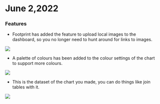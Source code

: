 # June 2,2022

### Features

* Footprint has added the feature to upload local images to the dashboard, so you no longer need to hunt around for links to images.

![](<../../.gitbook/assets/2022-06-02 15.55.07.gif>)

* A palette of colours has been added to the colour settings of the chart to support more colours.

![](<../../.gitbook/assets/2022-06-02 16.20.42.gif>)

* This is the dataset of the chart you made, you can do things like join tables with it.

![](<../../.gitbook/assets/image (42).png>)
